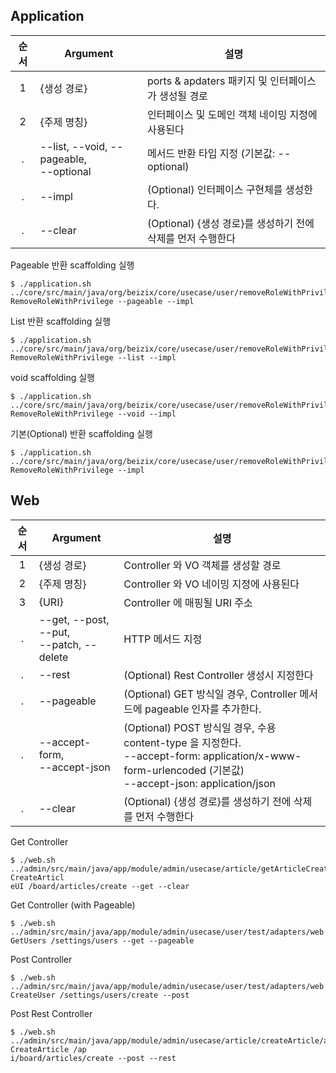## Application

| 순서  | Argument                                    | 설명                                                                                                                                             |
|:---:|---------------------------------------------|------------------------------------------------------------------------------------------------------------------------------------------------|
|  1  | {생성 경로}                                     | ports & apdaters 패키지 및 인터페이스가 생성될 경로                                                                                                           |
|  2  | {주제 명칭}                                     | 인터페이스 및 도메인 객체 네이밍 지정에 사용된다                                                                                                                    |
|  .  | --list, --void, --pageable, <br/>--optional | 메서드 반환 타입 지정 (기본값: --optional)                                                                                                                 |
| . | --impl                                      | (Optional) 인터페이스 구현체를 생성한다.                                                                                                            
| . | --clear | (Optional) {생성 경로}를 생성하기 전에 삭제를 먼저 수행한다 


Pageable 반환 scaffolding 실행
```shell
$ ./application.sh ../core/src/main/java/org/beizix/core/usecase/user/removeRoleWithPrivilege RemoveRoleWithPrivilege --pageable --impl
```

List 반환 scaffolding 실행
```shell
$ ./application.sh ../core/src/main/java/org/beizix/core/usecase/user/removeRoleWithPrivilege RemoveRoleWithPrivilege --list --impl
```

void scaffolding 실행
```shell
$ ./application.sh ../core/src/main/java/org/beizix/core/usecase/user/removeRoleWithPrivilege RemoveRoleWithPrivilege --void --impl
```

기본(Optional) 반환 scaffolding 실행
```shell
$ ./application.sh ../core/src/main/java/org/beizix/core/usecase/user/removeRoleWithPrivilege RemoveRoleWithPrivilege --impl
```

## Web

| 순서  | Argument | 설명                                                                                                                                             |
|:---:|----------|------------------------------------------------------------------------------------------------------------------------------------------------|
|  1  | {생성 경로}  | Controller 와 VO 객체를 생성할 경로                                                                                                                     |
|  2  | {주제 명칭}  | Controller 와 VO 네이밍 지정에 사용된다                                                                                                                   |
|  3  | {URI}    | Controller 에 매핑될 URI 주소                                                                                                                        |
|  .  | --get, --post, --put, <br/>--patch, --delete  | HTTP 메서드 지정                                                                                                                                    |
| . | --rest | (Optional) Rest Controller 생성시 지정한다                                                                                                            
| . | --pageable | (Optional) GET 방식일 경우, Controller 메서드에 pageable 인자를 추가한다.                                                                                      |
| . | --accept-form, <br/>--accept-json | (Optional) POST 방식일 경우, 수용 content-type 을 지정한다.<br/>--accept-form: application/x-www-form-urlencoded (기본값)<br/>--accept-json: application/json |                                  
| . | --clear | (Optional) {생성 경로}를 생성하기 전에 삭제를 먼저 수행한다 

Get Controller 
```shell
$ ./web.sh ../admin/src/main/java/app/module/admin/usecase/article/getArticleCreateUI/adapters/web CreateArticl
eUI /board/articles/create --get --clear
```

Get Controller (with Pageable)
```shell
$ ./web.sh ../admin/src/main/java/app/module/admin/usecase/user/test/adapters/web GetUsers /settings/users --get --pageable
```

Post Controller
```shell
$ ./web.sh ../admin/src/main/java/app/module/admin/usecase/user/test/adapters/web CreateUser /settings/users/create --post
```

Post Rest Controller
```shell
$ ./web.sh ../admin/src/main/java/app/module/admin/usecase/article/createArticle/adapters/web CreateArticle /ap
i/board/articles/create --post --rest
```